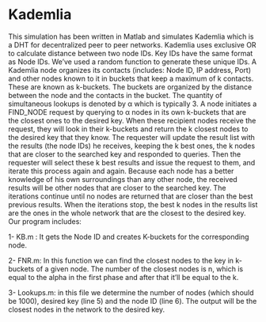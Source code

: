 # Kademlia

This simulation has been written in Matlab and simulates Kademlia which is a DHT for decentralized peer to peer networks. Kademlia uses exclusive OR to calculate distance between two node IDs. Key IDs have  the same format as Node IDs. We’ve used a random function to generate these unique IDs. A Kademlia node organizes its contacts (includes: Node ID, IP address, Port) and other nodes known to it in buckets that keep a maximum of k contacts. These are known as k-buckets. The buckets are organized by the distance between the node and the contacts in the bucket. The quantity of simultaneous lookups is denoted by α which is typically 3. A node initiates a FIND_NODE request by querying to α nodes in its own k-buckets that are the closest ones to the desired key. When these recipient nodes receive the request, they will look in their k-buckets and return the k closest nodes to the desired key that they know. The requester will update the result list with the results (the node IDs) he receives, keeping the k best ones, the k nodes that are closer to the searched key and responded to queries. Then the requester will select these k best results and issue the request to them, and iterate this process again and again. Because each node has a better knowledge of his own surroundings than any other node, the received results will be other nodes that are  closer to the searched key. The iterations continue until no nodes are returned that are closer than the best previous results. When the iterations stop, the best k nodes in the results list are the ones in the whole network that are the closest to the desired key. Our program includes: 

1- KB.m : It gets the Node ID and creates K-buckets for the corresponding node. 

2- FNR.m: In this function we can find the closest nodes to the key in k-buckets of a given node. The number of the closest nodes is n, which is equal to the alpha in the first phase and after that it’ll be equal to the k. 

3- Lookups.m: in this file we determine the number of nodes (which should be 1000), desired key (line 5) and the node ID (line 6). The output will be the closest nodes in the network to the desired key. 

